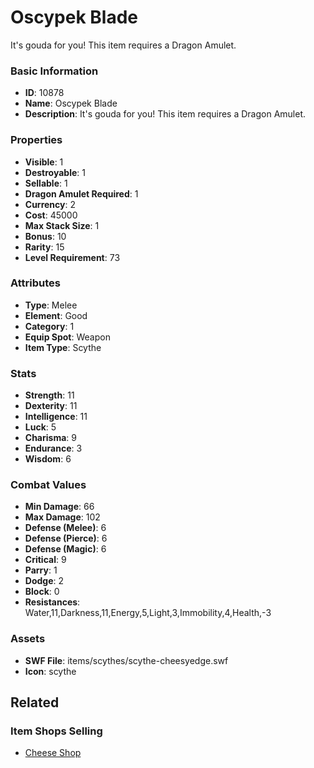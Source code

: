 # Oscypek Blade

It's gouda for you! This item requires a Dragon Amulet.

### Basic Information

- **ID**: 10878
- **Name**: Oscypek Blade
- **Description**: It&#039;s gouda for you! This item requires a Dragon Amulet.

### Properties

- **Visible**: 1
- **Destroyable**: 1
- **Sellable**: 1
- **Dragon Amulet Required**: 1
- **Currency**: 2
- **Cost**: 45000
- **Max Stack Size**: 1
- **Bonus**: 10
- **Rarity**: 15
- **Level Requirement**: 73

### Attributes

- **Type**: Melee
- **Element**: Good
- **Category**: 1
- **Equip Spot**: Weapon
- **Item Type**: Scythe

### Stats

- **Strength**: 11
- **Dexterity**: 11
- **Intelligence**: 11
- **Luck**: 5
- **Charisma**: 9
- **Endurance**: 3
- **Wisdom**: 6

### Combat Values

- **Min Damage**: 66
- **Max Damage**: 102
- **Defense (Melee)**: 6
- **Defense (Pierce)**: 6
- **Defense (Magic)**: 6
- **Critical**: 9
- **Parry**: 1
- **Dodge**: 2
- **Block**: 0
- **Resistances**: Water,11,Darkness,11,Energy,5,Light,3,Immobility,4,Health,-3

### Assets

- **SWF File**: items/scythes/scythe-cheesyedge.swf
- **Icon**: scythe

## Related

### Item Shops Selling

- [Cheese Shop](../item-shops/377-cheese-shop.md)

